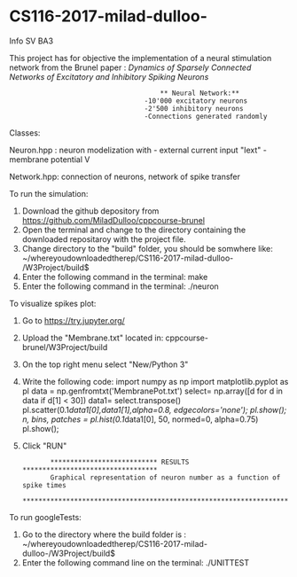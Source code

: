 # CS116-2017-milad-dulloo-
Info SV BA3

This project has for objective the implementation of a neural stimulation network from the Brunel paper :
*Dynamics of Sparsely Connected Networks of Excitatory
and Inhibitory Spiking Neurons*

                                          ** Neural Network:**
                                      -10'000 excitatory neurons
                                      -2'500 inhibitory neurons
                                      -Connections generated randomly
                                      
Classes:

Neuron.hpp : neuron modelization with
                                          - external current input "Iext"
                                          - membrane potential V
                                          
Network.hpp: connection of neurons, network of spike transfer                                      
                                           




To run the simulation:

  1) Download the github depository from https://github.com/MiladDulloo/cppcourse-brunel
  2) Open the terminal and change to the directory containing the downloaded repositaroy with the project file.
  3) Change directory to the "build" folder, you should be somwhere like: ~/whereyoudownloadedtherep/CS116-2017-milad-dulloo-   /W3Project/build$
  4) Enter the following command in the terminal: make
  5) Enter the following command in the terminal: ./neuron

To visualize spikes plot:

  1) Go to https://try.jupyter.org/
  2) Upload the "Membrane.txt" located in: cppcourse-brunel/W3Project/build
  3) On the top right menu select "New/Python 3"
  4) Write the following code:
   import numpy as np
   import matplotlib.pyplot as pl
   data = np.genfromtxt('MembranePot.txt')
   select= np.array([d for d in data if d[1] < 30])
   data1= select.transpose()
   pl.scatter(0.1*data1[0],data1[1],alpha=0.8, edgecolors='none');
   pl.show();
   n, bins, patches = pl.hist(0.1*data1[0], 50, normed=0, alpha=0.75)
   pl.show();
  5) Click "RUN"

                *************************** RESULTS **********************************    
                Graphical representation of neuron number as a function of spike times
                **********************************************************************
                
                
                
To run googleTests:

  1) Go to the directory where the build folder is : ~/whereyoudownloadedtherep/CS116-2017-milad-dulloo-/W3Project/build$
  2) Enter the following command line on the terminal: ./UNITTEST
 
                
                
                
                
                
                
  
